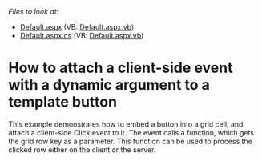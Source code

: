 <!-- default file list -->
*Files to look at*:

* [Default.aspx](./CS/ButtonColumnFiresClientScriptWithRowId/Default.aspx) (VB: [Default.aspx.vb](./VB/ButtonColumnFiresClientScriptWithRowId/Default.aspx.vb))
* [Default.aspx.cs](./CS/ButtonColumnFiresClientScriptWithRowId/Default.aspx.cs) (VB: [Default.aspx.vb](./VB/ButtonColumnFiresClientScriptWithRowId/Default.aspx.vb))
<!-- default file list end -->
# How to attach a client-side event with a dynamic argument to a template button


<p>This example demonstrates how to embed a button into a grid cell, and attach a client-side Click event to it. The event calls a function, which gets the grid row key as a parameter. This function can be used to process the clicked row either on the client or the server.</p>

<br/>


